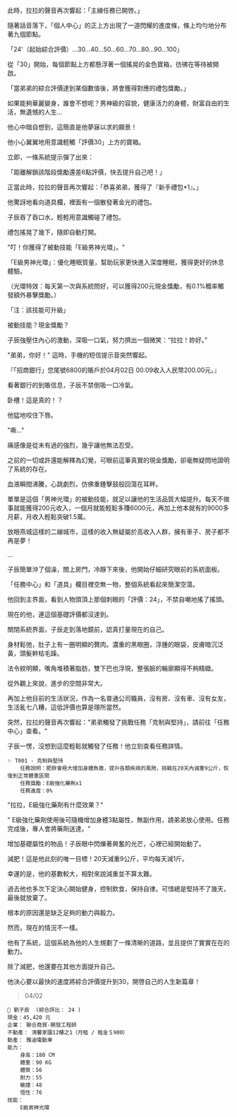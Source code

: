 此時，拉拉的聲音再次響起：「主線任務已開啓。」

隨著話音落下，「個人中心」的正上方出現了一道閃耀的進度條，條上均勻地分布著九個節點。

「24'（起始綜合評價）…30…40…50…60…70…80…90…100」

從「30」開始，每個節點上方都懸浮著一個搖晃的金色寶箱，彷彿在等待被開啟。

「當弟弟的綜合評價達到某個數值後，將會獲得對應的禮包獎勵。」

如果能夠華麗變身，誰會不想呢？男神級的容貌，健康活力的身體，財富自由的生活，無遺憾的人生…

他心中暗自想到，這簡直是他夢寐以求的願景！

他小心翼翼地用意識輕觸「評價30」上方的寶箱。

立即，一條系統提示彈了出來：

「距離解鎖該階段獎勵還差6點評價，快去提升自己吧！」

正當此時，拉拉的聲音再次響起：「恭喜弟弟，獲得了『新手禮包*1』。」

他驚訝地看向道具欄，裡面有一個散發著金光的禮包。

子辰吞了吞口水，輕輕用意識觸碰了禮包。

禮包搖晃了幾下，隨即自動打開。

"叮！你獲得了被動技能「E級男神光環」。"

「E級男神光環」：優化睡眠質量，幫助玩家更快進入深度睡眠，獲得更好的休息體驗。

（光環特效：每天第一次與系統問好，可以獲得200元現金獎勵，有0.1%概率觸發額外暴擊獎勵。）

「注：該技能可升級」

被動技能？現金獎勵？

子辰強壓住內心的激動，深吸一口氣，努力擠出一個微笑：“拉拉！妳好。”

"弟弟，你好！" 這時，手機的短信提示音突然響起。

『「招商銀行」您尾號6800的賬戶於04月02日 00:09收入人民幣200.00元。』

看著銀行的到賬信息，子辰不禁倒吸一口冷氣。

卧槽！這是真的！？

他猛地咬住下唇。

"嘶..." 

痛感像是從未有過的強烈，幾乎讓他無法忍受。

之前的一切或許還能解釋為幻覺，可眼前這筆真實的現金獎勵，卻毫無疑問地證明了系統的存在。

血液瞬間沸騰，心跳劇烈，仿佛重錘擊鼓般回蕩在耳畔。

單單是這個「男神光環」的被動技能，就足以讓他的生活品質大幅提升。每天不做事就能獲得200元收入，一個月就能輕鬆多賺6000元，再加上他本就有的9000多月薪，月收入輕鬆突破1.5萬。

放眼燕城這樣的二線城市，這樣的收入無疑屬於高收入人群，擁有車子、房子都不再是夢！

...

子辰簡單沖了個澡，關上房門，冷靜下來後，他開始仔細研究眼前的系統面板。

「任務中心」和「道具」欄目裡空無一物，整個系統看起來簡潔空蕩。

他回到主界面，看到人物頭頂上那個刺眼的「評價：24」，不禁自嘲地搖了搖頭。

現在的他，連這個基礎評價都沒達到。

關閉系統界面，子辰走到落地鏡前，認真打量現在的自己。

身材鬆弛，肚子上有一圈明顯的贅肉。濃重的黑眼圈，浮腫的眼袋，皮膚暗沉泛黃，頭髮幹枯毛躁。

法令紋明顯，嘴角堆積著脂肪，雙下巴也浮現，整張臉的輪廓顯得不夠精緻。 

從外觀上來說，進步的空間非常大。

再加上他目前的生活狀況，作為一名普通公司職員，沒有房、沒有車、沒有女友，生活亂七八糟，這低評價也算是理所當然。

突然，拉拉的聲音再次響起："弟弟觸發了挑戰任務「克制與堅持」，請前往「任務中心」查看。"

子辰一愣，沒想到這麼輕鬆就觸發了任務！他立刻查看任務詳情。

```
✨ T001 - 克制與堅持
	任務說明：肥胖會極大增加身體負擔，提升各類疾病的風險，挑戰在20天內減重9公斤，恢復到正常體重區間
	任務獎勵：E級強化藥劑x1
	任務進度：0%
```

"拉拉，E級強化藥劑有什麼效果？"

" E級強化藥劑使用後可隨機增加身體3點屬性，無副作用，請弟弟放心使用。任務完成後，專人會將藥劑送達。"

增加基礎屬性的物品！子辰眼中閃爍著興奮的光芒，心裡已經開始動了。

減肥！這是他此刻的唯一目標！20天減重9公斤，平均每天減1斤。

幸運的是，他的基數較大，相對來說減重並不算太難。

過去他也多次下定決心開始健身，控制飲食，保持自律。可惜總是堅持不了幾天，最後就放棄了。

根本的原因還是缺乏足夠的動力與毅力。

然而，現在的情況不一樣。

他有了系統，這個系統為他的人生規劃了一條清晰的道路，並且提供了實實在在的動力。

除了減肥，他還要在其他方面提升自己。

他決心要以最快的速度將綜合評價提升到30，開啓自己的人生新篇章！


> 04/02
```
📰 劉子辰  (綜合評比： 24 )
現金：45,420 元
企業： 聯合商貿-開發工程師
不動產： 清馨家園12樓之1（月租 / 租金＄900）
動產： 雅迪電動車
能力：
    身高：180 CM
    體重：90 KG
    體質：56
    耐力：55
    敏捷：48
    悟性：76
技能：
    E級男神光環
```